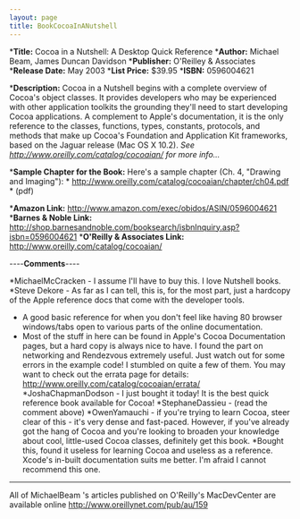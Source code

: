```yaml
---
layout: page
title: BookCocoaInANutshell
---
```





***Title:**
Cocoa in a Nutshell: A Desktop Quick Reference
***Author:**
Michael Beam, James Duncan Davidson
***Publisher:**
O'Reilley & Associates
***Release Date:**
May 2003
***List Price:**
$39.95
***ISBN:**
0596004621

***Description:**
Cocoa in a Nutshell begins with a complete overview of Cocoa's object classes. It provides developers who may be experienced with other application toolkits the grounding they'll need to start developing Cocoa applications. A complement to Apple's documentation, it is the only reference to the classes, functions, types, constants, protocols, and methods that make up Cocoa's Foundation and Application Kit frameworks, based on the Jaguar release (Mac OS X 10.2). *See http://www.oreilly.com/catalog/cocoaian/ for more info...*


***Sample Chapter for the Book:**
Here's a sample chapter (Ch. 4, "Drawing and Imaging"): * http://www.oreilly.com/catalog/cocoaian/chapter/ch04.pdf * (pdf)


***Amazon Link:**
http://www.amazon.com/exec/obidos/ASIN/0596004621
***Barnes & Noble Link:**
http://shop.barnesandnoble.com/booksearch/isbnInquiry.asp?isbn=0596004621
***O'Reilly & Associates Link:**
http://www.oreilly.com/catalog/cocoaian/


----**Comments**----


*MichaelMcCracken - I assume I'll have to buy this. I love Nutshell books.
*Steve Dekore - As far as I can tell, this is, for the most part, just a hardcopy of the Apple reference docs that come with the developer tools.
* A good basic reference for when you don't feel like having 80 browser windows/tabs open to various parts of the online documentation.
* Most of the stuff in here can be found in Apple's Cocoa Documentation pages, but a hard copy is always nice to have. I found the part on networking and Rendezvous extremely useful. Just watch out for some errors in the example code! I stumbled on quite a few of them. You may want to check out the errata page for details: http://www.oreilly.com/catalog/cocoaian/errata/
*JoshaChapmanDodson - I just bought it today! It is the best quick reference book available for Cocoa!
*StephaneDassieu - (read the comment above)
*OwenYamauchi - if you're trying to learn Cocoa, steer clear of this - it's very dense and fast-paced. However, if you've already got the hang of Cocoa and you're looking to broaden your knowledge about cool, little-used Cocoa classes, definitely get this book.
*Bought this, found it useless for learning Cocoa and useless as a reference. Xcode's in-built documentation suits me better. I'm afraid I cannot recommend this one.


---

All of MichaelBeam 's articles published on O'Reilly's MacDevCenter are available online
http://www.oreillynet.com/pub/au/159

